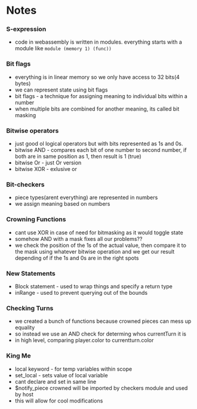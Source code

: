# Notes

### S-expression

- code in webassembly is written in modules. everything starts with a module like `module (memory 1) (func))`

### Bit flags
- everything is in linear memory so we only have access to 32 bits(4 bytes)
- we can represent state using bit flags
- bit flags - a technique for assigning meaning to individual bits within a number
- when multiple bits are combined for another meaning, its called bit masking

### Bitwise operators
- just good ol logical operators but with bits represented as 1s and 0s.
- bitwise AND - compares each bit of one number to second number, if both are in same position as 1, then result is 1 (true)
- bitwise Or - just Or version
- bitwise XOR - exlusive or

### Bit-checkers
- piece types(arent everything) are represented in numbers
- we assign meaning based on numbers

### Crowning Functions
- cant use XOR in case of need for bitmasking as it would toggle state
- somehow AND with a mask fixes all our problems??
- we check the position of the 1s of the actual value, then compare it to the mask using whatever bitwise operation and we get our result depending of if the 1s and 0s are in the right spots

### New Statements
- Block statement - used to wrap things and specify a return type
- inRange - used to prevent querying out of the bounds

### Checking Turns
- we created a bunch of functions because crowned pieces can mess up equality
- so instead we use an AND check for determing whos currentTurn it is
- in high level, comparing player.color to currentturn.color

### King Me
- local keyword - for temp variables within scope
- set_local - sets value of local variable
- cant declare and set in same line
- $notify_piece crowned will be imported by checkers module and used by host
- this will allow for cool modifications